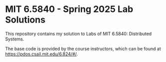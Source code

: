 # MIT 6.5840 - Spring 2025 Lab Solutions

This repository contains my solution to Labs of MIT 6.5840: Distributed Systems.

The base code is provided by the course instructors, which can be found at https://pdos.csail.mit.edu/6.824/#/.